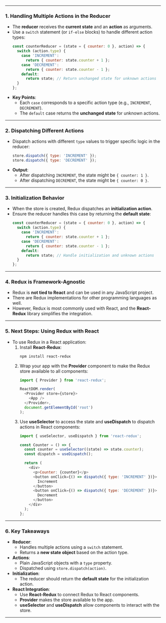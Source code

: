 

---

### **1. Handling Multiple Actions in the Reducer**
- The **reducer** receives the **current state** and an **action** as arguments.
- Use a `switch` statement (or `if-else` blocks) to handle different action types:
  ```javascript
  const counterReducer = (state = { counter: 0 }, action) => {
    switch (action.type) {
      case 'INCREMENT':
        return { counter: state.counter + 1 };
      case 'DECREMENT':
        return { counter: state.counter - 1 };
      default:
        return state; // Return unchanged state for unknown actions
    }
  };
  ```
- **Key Points**:
  - Each `case` corresponds to a specific action type (e.g., `INCREMENT`, `DECREMENT`).
  - The `default` case returns the **unchanged state** for unknown actions.

---

### **2. Dispatching Different Actions**
- Dispatch actions with different `type` values to trigger specific logic in the reducer:
  ```javascript
  store.dispatch({ type: 'INCREMENT' });
  store.dispatch({ type: 'DECREMENT' });
  ```
- **Output**:
  - After dispatching `INCREMENT`, the state might be `{ counter: 1 }`.
  - After dispatching `DECREMENT`, the state might be `{ counter: 0 }`.

---

### **3. Initialization Behavior**
- When the store is created, Redux dispatches an **initialization action**.
- Ensure the reducer handles this case by returning the **default state**:
  ```javascript
  const counterReducer = (state = { counter: 0 }, action) => {
    switch (action.type) {
      case 'INCREMENT':
        return { counter: state.counter + 1 };
      case 'DECREMENT':
        return { counter: state.counter - 1 };
      default:
        return state; // Handle initialization and unknown actions
    }
  };
  ```

---

### **4. Redux is Framework-Agnostic**
- Redux is **not tied to React** and can be used in any JavaScript project.
- There are Redux implementations for other programming languages as well.
- However, Redux is most commonly used with React, and the **React-Redux** library simplifies the integration.

---

### **5. Next Steps: Using Redux with React**
- To use Redux in a React application:
  1. Install **React-Redux**:
     ```bash
     npm install react-redux
     ```
  2. Wrap your app with the **Provider** component to make the Redux store available to all components:
     ```javascript
     import { Provider } from 'react-redux';

     ReactDOM.render(
       <Provider store={store}>
         <App />
       </Provider>,
       document.getElementById('root')
     );
     ```
  3. Use **useSelector** to access the state and **useDispatch** to dispatch actions in React components:
     ```javascript
     import { useSelector, useDispatch } from 'react-redux';

     const Counter = () => {
       const counter = useSelector((state) => state.counter);
       const dispatch = useDispatch();

       return (
         <div>
           <p>Counter: {counter}</p>
           <button onClick={() => dispatch({ type: 'INCREMENT' })}>
             Increment
           </button>
           <button onClick={() => dispatch({ type: 'DECREMENT' })}>
             Decrement
           </button>
         </div>
       );
     };
     ```

---

### **6. Key Takeaways**
- **Reducer**:
  - Handles multiple actions using a `switch` statement.
  - Returns a **new state object** based on the action type.
- **Actions**:
  - Plain JavaScript objects with a `type` property.
  - Dispatched using `store.dispatch(action)`.
- **Initialization**:
  - The reducer should return the **default state** for the initialization action.
- **React Integration**:
  - Use **React-Redux** to connect Redux to React components.
  - **Provider** makes the store available to the app.
  - **useSelector** and **useDispatch** allow components to interact with the store.

---
